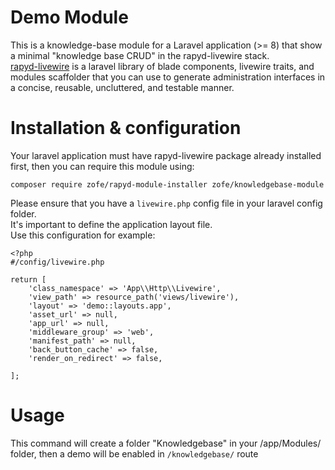 # Demo Module

This is a knowledge-base module for a Laravel application (>= 8) that show a minimal "knowledge base CRUD" in the rapyd-livewire stack.  
[rapyd-livewire](https://github.com/zofe/rapyd-livewire) is a laravel library of blade components, livewire traits, and modules scaffolder that you can use to generate administration interfaces in a concise, reusable, uncluttered, and testable manner.


# Installation & configuration 

Your laravel application must have rapyd-livewire package already installed first, then you can require this module using: 
```
composer require zofe/rapyd-module-installer zofe/knowledgebase-module
```

Please ensure that you have a `livewire.php` config file in your laravel config folder.  
It's important to define the application layout file.  
Use this configuration for example:
```
<?php
#/config/livewire.php

return [
    'class_namespace' => 'App\\Http\\Livewire',
    'view_path' => resource_path('views/livewire'),
    'layout' => 'demo::layouts.app',
    'asset_url' => null,
    'app_url' => null,
    'middleware_group' => 'web',
    'manifest_path' => null,
    'back_button_cache' => false,
    'render_on_redirect' => false,

];
```

# Usage
This command will create a folder "Knowledgebase" in your /app/Modules/ folder, then a demo will be enabled in `/knowledgebase/` route

